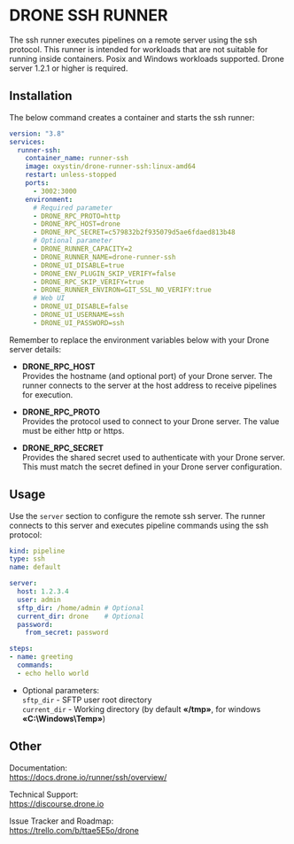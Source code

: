 # DRONE SSH RUNNER

The ssh runner executes pipelines on a remote server using the ssh protocol. This runner is intended for workloads that are not suitable for running inside containers. Posix and Windows workloads supported. Drone server 1.2.1 or higher is required.

## Installation

The below command creates a container and starts the ssh runner:

```yaml
version: "3.8"
services:
  runner-ssh:
    container_name: runner-ssh
    image: oxystin/drone-runner-ssh:linux-amd64
    restart: unless-stopped
    ports:
      - 3002:3000
    environment:
      # Required parameter
      - DRONE_RPC_PROTO=http
      - DRONE_RPC_HOST=drone
      - DRONE_RPC_SECRET=c579832b2f935079d5ae6fdaed813b48
      # Optional parameter
      - DRONE_RUNNER_CAPACITY=2
      - DRONE_RUNNER_NAME=drone-runner-ssh
      - DRONE_UI_DISABLE=true 
      - DRONE_ENV_PLUGIN_SKIP_VERIFY=false
      - DRONE_RPC_SKIP_VERIFY=true
      - DRONE_RUNNER_ENVIRON=GIT_SSL_NO_VERIFY:true
      # Web UI
      - DRONE_UI_DISABLE=false
      - DRONE_UI_USERNAME=ssh
      - DRONE_UI_PASSWORD=ssh
```

Remember to replace the environment variables below with your Drone server details:

- **DRONE_RPC_HOST**<br/>
Provides the hostname (and optional port) of your Drone server. The runner connects to the server at the host address to receive pipelines for execution.

- **DRONE_RPC_PROTO**<br/>
Provides the protocol used to connect to your Drone server. The value must be either http or https.

- **DRONE_RPC_SECRET**<br/>
Provides the shared secret used to authenticate with your Drone server. This must match the secret defined in your Drone server configuration.

## Usage

Use the `server` section to configure the remote ssh server. The runner connects to this server and executes pipeline commands using the ssh protocol:

```yaml
kind: pipeline
type: ssh
name: default

server:
  host: 1.2.3.4
  user: admin
  sftp_dir: /home/admin # Optional
  current_dir: drone    # Optional
  password:
    from_secret: password

steps:
- name: greeting
  commands:
  - echo hello world
```
- Optional parameters:<br/>
`sftp_dir` - SFTP user root directory<br/>
`current_dir` - Working directory (by default **«/tmp»**, for windows **«C:\Windows\Temp»**)

## Other

Documentation:<br/>
https://docs.drone.io/runner/ssh/overview/

Technical Support:<br/>
https://discourse.drone.io

Issue Tracker and Roadmap:<br/>
https://trello.com/b/ttae5E5o/drone
